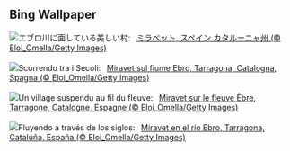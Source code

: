 ## Bing Wallpaper
![](https://www.bing.com/th?id=OHR.MiravetSpain_JA-JP1110549507_UHD.jpg&w=1000)エブロ川に面している美しい村:&nbsp;&ensp;[ミラベット, スペイン カタルーニャ州 (© Eloi_Omella/Getty Images)](https://www.bing.com/th?id=OHR.MiravetSpain_JA-JP1110549507_UHD.jpg)
<br><br/>
![](https://www.bing.com/th?id=OHR.MiravetSpain_IT-IT4503014691_UHD.jpg&w=1000)Scorrendo tra i Secoli:&nbsp;&ensp;[Miravet sul fiume Ebro, Tarragona, Catalogna, Spagna (© Eloi_Omella/Getty Images)](https://www.bing.com/th?id=OHR.MiravetSpain_IT-IT4503014691_UHD.jpg)
<br><br/>
![](https://www.bing.com/th?id=OHR.MiravetSpain_FR-FR8451258933_UHD.jpg&w=1000)Un village suspendu au fil du fleuve:&nbsp;&ensp;[Miravet sur le fleuve Èbre, Tarragone, Catalogne, Espagne (© Eloi_Omella/Getty Images)](https://www.bing.com/th?id=OHR.MiravetSpain_FR-FR8451258933_UHD.jpg)
<br><br/>
![](https://www.bing.com/th?id=OHR.MiravetSpain_ES-ES8030054546_UHD.jpg&w=1000)Fluyendo a través de los siglos:&nbsp;&ensp;[Miravet en el río Ebro, Tarragona, Cataluña, España (© Eloi_Omella/Getty Images)](https://www.bing.com/th?id=OHR.MiravetSpain_ES-ES8030054546_UHD.jpg)
<br><br/>
